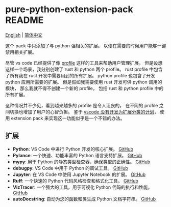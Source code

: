 # pure-python-extension-pack README

[English](README.md) | [简体中文](README-zh.md)

这个 pack 中只添加了与 python 强相关的扩展。
以便在需要的时候用户能够一键禁用相关扩展。

尽管 vs code 已经提供了像 [profile](https://code.visualstudio.com/docs/editor/profiles) 这样的工具来帮助用户管理扩展。
但是设想这样一个场景，我分别创建了 rust 和 python 两个 profile。
rust profile 中包含了所有我在 rust 开发中需要用到的所有扩展。
python profile 也包含了开发 python 应用所需要的扩展。
但是假如我需要使用 rust 开发可供 python 调用的模块，
那么我就不得不创建一个新的 profile，
包括 rust 和 python profile 中的所有扩展。

这种情况并不少见，看到越来越多的 profile 是令人沮丧的，
在不同的 profile 之间切换也增加了用户的心智负担。
鉴于 [vscode 没有开发为扩展分类的计划](https://github.com/microsoft/vscode/issues/20599)，
使用 extension pack 来实现这一功能似乎是一个不错的办法。

## 扩展

- **Python**: VS Code 中进行 Python 开发的核心扩展。 [GitHub](https://github.com/microsoft/vscode-python)
- **Pylance**: 一个快速、功能丰富的 Python 语言支持扩展。 [GitHub](https://github.com/microsoft/pylance-release)
- **mypy**: 用于 Python 的静态类型检查器，确保类型的正确性。 [GitHub](https://github.com/python/mypy)
- **debugpy**: VS Code 中用于 Python 的调试工具。 [GitHub](https://github.com/microsoft/debugpy)
- **Jupyter**: 在 VS Code 中使用 Jupyter Notebook 的扩展。 [GitHub](https://github.com/microsoft/vscode-jupyter)
- **Ruff**: 一个快速的 Python 代码风格检查和格式化工具。 [GitHub](https://github.com/astral-sh/ruff)
- **VizTracer**: 一个强大的工具，用于可视化 Python 代码的执行和性能。 [GitHub](https://github.com/gaogaotiantian/viztracer)
- **autoDocstring**: 自动为您的函数和类生成 Python 文档字符串。 [GitHub](https://github.com/NilsJPWerner/autoDocstring)